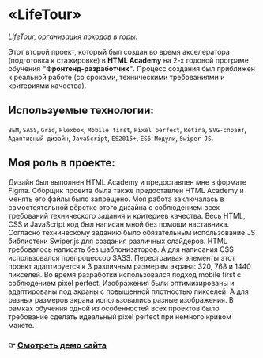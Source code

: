 # «LifeTour»
_LifeTour, организация походов в горы._

Этот второй проект, который был создан во время акселератора (подготовка к стажировке) в **HTML Academy** на 2-х годовой програме обучения **"Фронтенд-разработчик"**. Процесс создания был приближен к реальной работе (со сроками, техническими требованиями и критериями качества).

## Используемые технологии:
`BEM`, `SASS`, `Grid`, `Flexbox`, `Mobile first`, `Pixel perfect`, `Retina`, `SVG-спрайт`,  `Адаптивный дизайн`,
`JavaScript`, `ES2015+`, `ES6 Модули`, `Swiper JS`.

## Моя роль в проекте:
Дизайн был выполнен HTML Academy и предоставлен мне в формате Figma.
Cборщик проекта была также предоставлен HTML Academy и менять его файлы было запрещено.
Моя работа заключалась в самостоятельной вёрстке этого дизайна с соблюдением всех требований технического задания и критериев качества. Весь HTML, CSS и JavaScript код был написан мной без помощи наставника. Согласно техническому заданию было обязательным использование JS библиотеки Swiper.js для создания различных слайдеров. HTML требовалось написать без шаблонизаторов. А для написания CSS использовался препроцессор SASS. Перестраивая элементы этот проект адаптируется к 3 различным размерам экрана: 320, 768 и 1440 пикселей. Во время разработки использовался подход mobile first с соблюдением pixel perfect. Изображения были оптимизированы и адаптированы под экраны с повышенной плотностью пикселей. А для разных размеров экрана использовались разные изображения. В рамках обучения одной из особенностей всех проектов было требование сделать идеальный pixel perfect при немного кривом макете.

### ☞ [Смотреть демо сайта](https://mikhail7mz.github.io/1487455-travel-accelerator-17/)
